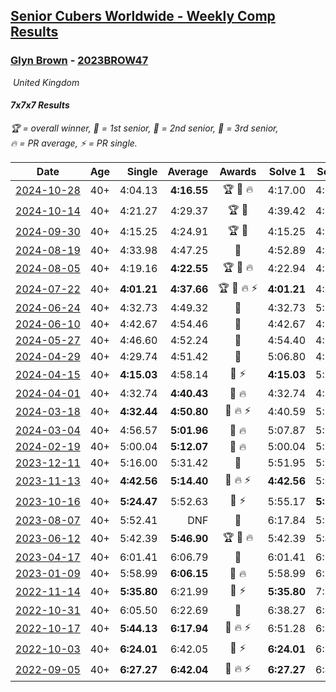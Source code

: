 <style>table {white-space: nowrap;}</style>
<link rel="stylesheet" type="text/css" href="/scw-comp/css/flags.css" />

## [Senior Cubers Worldwide - Weekly Comp Results](/scw-comp/results/)
### [Glyn Brown](README.md) - [2023BROW47](https://www.worldcubeassociation.org/persons/2023BROW47?event=777)

<i class="flag flag-GB" />&nbsp;United Kingdom

#### 7x7x7 Results

<span style="white-space: nowrap;">🏆 = overall winner</span>, <span style="white-space: nowrap;">🥇 = 1st senior</span>, <span style="white-space: nowrap;">🥈 = 2nd senior</span>, <span style="white-space: nowrap;">🥉 = 3rd senior</span>, <span style="white-space: nowrap;">🔥 = PR average</span>, <span style="white-space: nowrap;">⚡ = PR single</span>.

| Date | Age | Single | Average | Awards | Solve 1 | Solve 2 | Solve 3 | Video |
| :--: | :--: | --: | --: | :--: | --: | --: | --: | :-- |
| [2024-10-28](../../results/2024-10-28/777.md) | 40+ | 4:04.13 | **4:16.55** | 🏆 🥇 🔥 | 4:17.00 | 4:04.13 | 4:28.52 | [Desktop](https://www.facebook.com/events/1343692439829519/permalink/1346066559592107) / [Mobile](https://m.facebook.com/events/1343692439829519?view=permalink&id=1346066559592107) |
| [2024-10-14](../../results/2024-10-14/777.md) | 40+ | 4:21.27 | 4:29.37 | 🏆 🥇 | 4:39.42 | 4:21.27 | 4:27.42 | [Desktop](https://www.facebook.com/events/1556569994978787/permalink/1563503180952135) / [Mobile](https://m.facebook.com/events/1556569994978787?view=permalink&id=1563503180952135) |
| [2024-09-30](../../results/2024-09-30/777.md) | 40+ | 4:15.25 | 4:24.91 | 🏆 🥇 | 4:15.25 | 4:36.56 | 4:22.93 | [Desktop](https://www.facebook.com/events/1448319499191380/permalink/1452387358784594) / [Mobile](https://m.facebook.com/events/1448319499191380?view=permalink&id=1452387358784594) |
| [2024-08-19](../../results/2024-08-19/777.md) | 40+ | 4:33.98 | 4:47.25 | 🥉 | 4:52.89 | 4:33.98 | 4:54.89 | [Desktop](https://www.facebook.com/events/969856414942868/permalink/978929884035521) / [Mobile](https://m.facebook.com/events/969856414942868?view=permalink&id=978929884035521) |
| [2024-08-05](../../results/2024-08-05/777.md) | 40+ | 4:19.16 | **4:22.55** | 🏆 🥇 🔥 | 4:22.94 | 4:19.16 | 4:25.54 | [Desktop](https://www.facebook.com/events/843031524469348/permalink/845871290852038) / [Mobile](https://m.facebook.com/events/843031524469348?view=permalink&id=845871290852038) |
| [2024-07-22](../../results/2024-07-22/777.md) | 40+ | **4:01.21** | **4:37.66** | 🏆 🥇 🔥 ⚡ | **4:01.21** | 4:36.67 | 5:15.09 | [Desktop](https://www.facebook.com/events/785148847162745/permalink/791127169898246) / [Mobile](https://m.facebook.com/events/785148847162745?view=permalink&id=791127169898246) |
| [2024-06-24](../../results/2024-06-24/777.md) | 40+ | 4:32.73 | 4:49.32 | 🥈 | 4:32.73 | 5:08.93 | 4:46.31 | [Desktop](https://www.facebook.com/events/500485402410682/permalink/504420135350542) / [Mobile](https://m.facebook.com/events/500485402410682?view=permalink&id=504420135350542) |
| [2024-06-10](../../results/2024-06-10/777.md) | 40+ | 4:42.67 | 4:54.46 | 🥈 | 4:42.67 | 4:55.82 | 5:04.90 | [Desktop](https://www.facebook.com/events/804039971828225/permalink/812171341015088) / [Mobile](https://m.facebook.com/events/804039971828225?view=permalink&id=812171341015088) |
| [2024-05-27](../../results/2024-05-27/777.md) | 40+ | 4:46.60 | 4:52.24 | 🥈 | 4:54.40 | 4:55.71 | 4:46.60 | [Desktop](https://www.facebook.com/events/476090921456450/permalink/481792080886334) / [Mobile](https://m.facebook.com/events/476090921456450?view=permalink&id=481792080886334) |
| [2024-04-29](../../results/2024-04-29/777.md) | 40+ | 4:29.74 | 4:51.42 | 🥈 | 5:06.80 | 4:29.74 | 4:57.71 | [Desktop](https://www.facebook.com/events/457727373442774/permalink/466552782560233) / [Mobile](https://m.facebook.com/events/457727373442774?view=permalink&id=466552782560233) |
| [2024-04-15](../../results/2024-04-15/777.md) | 40+ | **4:15.03** | 4:58.14 | 🥉 ⚡ | **4:15.03** | 5:20.31 | 5:19.07 | [Desktop](https://www.facebook.com/events/824973009507415/permalink/832747298729986) / [Mobile](https://m.facebook.com/events/824973009507415?view=permalink&id=832747298729986) |
| [2024-04-01](../../results/2024-04-01/777.md) | 40+ | 4:32.74 | **4:40.43** | 🥈 🔥 | 4:32.74 | 4:53.28 | 4:35.28 | [Desktop](https://www.facebook.com/events/3767623586842150/permalink/3770292649908577) / [Mobile](https://m.facebook.com/events/3767623586842150?view=permalink&id=3770292649908577) |
| [2024-03-18](../../results/2024-03-18/777.md) | 40+ | **4:32.44** | **4:50.80** | 🥈 🔥 ⚡ | 4:40.59 | 5:19.37 | **4:32.44** | [Desktop](https://www.facebook.com/events/386186517521787/permalink/394187533388352) / [Mobile](https://m.facebook.com/events/386186517521787?view=permalink&id=394187533388352) |
| [2024-03-04](../../results/2024-03-04/777.md) | 40+ | 4:56.57 | **5:01.96** | 🥈 🔥 | 5:07.87 | 5:01.44 | 4:56.57 | [Desktop](https://www.facebook.com/events/3564311457163699/permalink/3566789173582594) / [Mobile](https://m.facebook.com/events/3564311457163699?view=permalink&id=3566789173582594) |
| [2024-02-19](../../results/2024-02-19/777.md) | 40+ | 5:00.04 | **5:12.07** | 🥉 🔥 | 5:00.04 | 5:23.69 | 5:12.48 | [Desktop](https://www.facebook.com/events/937364477878870/permalink/940449120903739) / [Mobile](https://m.facebook.com/events/937364477878870?view=permalink&id=940449120903739) |
| [2023-12-11](../../results/2023-12-11/777.md) | 40+ | 5:16.00 | 5:31.42 | 🥈 | 5:51.95 | 5:16.00 | 5:26.31 | [Desktop](https://www.facebook.com/events/101679999707522/permalink/106788665863322) / [Mobile](https://m.facebook.com/events/101679999707522?view=permalink&id=106788665863322) |
| [2023-11-13](../../results/2023-11-13/777.md) | 40+ | **4:42.56** | **5:14.40** | 🥈 🔥 ⚡ | **4:42.56** | 5:06.73 | 5:53.92 | [Desktop](https://www.facebook.com/events/1374628593479428/permalink/1380189439590010) / [Mobile](https://m.facebook.com/events/1374628593479428?view=permalink&id=1380189439590010) |
| [2023-10-16](../../results/2023-10-16/777.md) | 40+ | **5:24.47** | 5:52.63 | 🥈 ⚡ | 5:55.17 | **5:24.47** | 6:18.26 | [Desktop](https://www.facebook.com/events/754076313399498/permalink/763124989161297) / [Mobile](https://m.facebook.com/events/754076313399498?view=permalink&id=763124989161297) |
| [2023-08-07](../../results/2023-08-07/777.md) | 40+ | 5:52.41 | DNF | 🥈 | 6:17.84 | 5:52.41 | DNF | [Desktop](https://www.facebook.com/events/310216218066087/permalink/316971167390592) / [Mobile](https://m.facebook.com/events/310216218066087?view=permalink&id=316971167390592) |
| [2023-06-12](../../results/2023-06-12/777.md) | 40+ | 5:42.39 | **5:46.90** | 🏆 🥇 🔥 | 5:42.39 | 5:46.28 | 5:52.02 | [Desktop](https://www.facebook.com/events/575948201291091/permalink/582845290601382) / [Mobile](https://m.facebook.com/events/575948201291091?view=permalink&id=582845290601382) |
| [2023-04-17](../../results/2023-04-17/777.md) | 40+ | 6:01.41 | 6:06.79 | 🥈 | 6:01.41 | 6:08.82 | 6:10.14 | [Desktop](https://www.facebook.com/events/175752445390498/permalink/182309501401459) / [Mobile](https://m.facebook.com/events/175752445390498?view=permalink&id=182309501401459) |
| [2023-01-09](../../results/2023-01-09/777.md) | 40+ | 5:58.99 | **6:06.15** | 🥈 🔥 | 5:58.99 | 6:14.04 | 6:05.41 | [Desktop](https://www.facebook.com/events/1531132474062600/permalink/1540957159746798) / [Mobile](https://m.facebook.com/events/1531132474062600?view=permalink&id=1540957159746798) |
| [2022-11-14](../../results/2022-11-14/777.md) | 40+ | **5:35.80** | 6:21.99 | 🥈 ⚡ | **5:35.80** | 7:22.96 | 6:07.22 | [Desktop](https://www.facebook.com/events/823524585526773/permalink/833130961232802) / [Mobile](https://m.facebook.com/events/823524585526773?view=permalink&id=833130961232802) |
| [2022-10-31](../../results/2022-10-31/777.md) | 40+ | 6:05.50 | 6:22.69 | 🥈 | 6:38.27 | 6:24.29 | 6:05.50 | [Desktop](https://www.facebook.com/events/635474734791505/permalink/643186914020287) / [Mobile](https://m.facebook.com/events/635474734791505?view=permalink&id=643186914020287) |
| [2022-10-17](../../results/2022-10-17/777.md) | 40+ | **5:44.13** | **6:17.94** | 🥈 🔥 ⚡ | 6:51.28 | 6:18.40 | **5:44.13** | [Desktop](https://www.facebook.com/events/815539682815599/permalink/835507670818800) / [Mobile](https://m.facebook.com/events/815539682815599?view=permalink&id=835507670818800) |
| [2022-10-03](../../results/2022-10-03/777.md) | 40+ | **6:24.01** | 6:42.05 | 🥇 ⚡ | **6:24.01** | 6:28.13 | 7:14.02 | [Desktop](https://www.facebook.com/events/815539682815599/permalink/821790812190486) / [Mobile](https://m.facebook.com/events/815539682815599?view=permalink&id=821790812190486) |
| [2022-09-05](../../results/2022-09-05/777.md) | 40+ | **6:27.27** | **6:42.04** | 🥇 🔥 ⚡ | **6:27.27** | 6:46.85 | 6:51.99 | [Desktop](https://www.facebook.com/events/448393960648054/permalink/451473773673406) / [Mobile](https://m.facebook.com/events/448393960648054?view=permalink&id=451473773673406) |


<!-- Global site tag (gtag.js) - Google Analytics -->
<script async src="https://www.googletagmanager.com/gtag/js?id=UA-86348435-3"></script>
<script>window.dataLayer = window.dataLayer || []; function gtag() {dataLayer.push(arguments);} gtag('js', new Date()); gtag('config', 'UA-86348435-3');</script>
